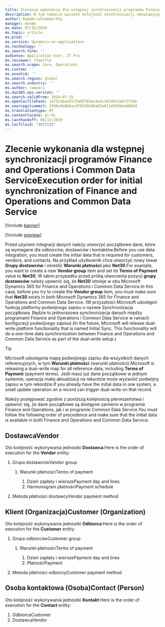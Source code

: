 ```yaml
---
title: Zlecenie wykonania dla wstępnej synchronizacji programów Finance and Operations i Common Data Service
description: W tym temacie opisano kolejność synchronizacji obowiązującą podczas tworzenia danych początkowych.
author: RamaKrishnamoorthy
manager: AnnBe
ms.date: 07/25/2019
ms.topic: article
ms.prod: ''
ms.service: dynamics-ax-applications
ms.technology: ''
ms.search.form: ''
audience: Application User, IT Pro
ms.reviewer: rhaertle
ms.search.scope: Core, Operations
ms.custom: ''
ms.assetid: ''
ms.search.region: global
ms.search.industry: ''
ms.author: ramasri
ms.dyn365.ops.version: ''
ms.search.validFrom: 2019-07-15
ms.openlocfilehash: 1473c3bad55734d5f83ee3e4c1654921b872f3bb
ms.sourcegitcommit: 3f05ede8b8acdf0550240a83a013e093b4ad043d
ms.translationtype: HT
ms.contentlocale: pl-PL
ms.lasthandoff: 08/13/2019
ms.locfileid: "1873135"
---
```

# <a name="execution-order-for-initial-synchronization-of-finance-and-operations-and-common-data-service"></a><span data-ttu-id="73327-103">Zlecenie wykonania dla wstępnej synchronizacji programów Finance and Operations i Common Data Service</span><span class="sxs-lookup"><span data-stu-id="73327-103">Execution order for initial synchronization of Finance and Operations and Common Data Service</span></span>

[!include [banner](../includes/banner.md)]

[!include [preview](../includes/preview-banner.md)]

<span data-ttu-id="73327-104">Przed użyciem integracji danych należy utworzyć początkowe dane, które są wymagane dla odbiorców, dostawców i kontaktów.</span><span class="sxs-lookup"><span data-stu-id="73327-104">Before you use data integration, you must create the initial data that is required for customers, vendors, and contacts.</span></span> <span data-ttu-id="73327-105">Na przykład użytkownik chce utworzyć nowy towar **Grupy dostawców** i określić **Warunki płatności** jako **Net30**.</span><span class="sxs-lookup"><span data-stu-id="73327-105">For example, you want to create a new **Vendor group** item and set its **Terms of Payment** value to **Net30**.</span></span> <span data-ttu-id="73327-106">W takim przypadku przed próbą utworzenia pozycji **grupy dostawców** należy upewnić się, że **Net30** istnieje w obu Microsoft Dynamics 365 for Finance and Operations i Common Data Service.</span><span class="sxs-lookup"><span data-stu-id="73327-106">In this case, before you try to create the **Vendor group** item, you must make sure that **Net30** exists in both Microsoft Dynamics 365 for Finance and Operations and Common Data Service.</span></span> <span data-ttu-id="73327-107">(W przyszłości Microsoft udostępni funkcję platformy podwójnego zapisu o nazwie Synchronizacja początkowa. Będzie to jednorazowa synchronizacja danych między programami Finance and Operations i Common Data Service w ramach konfiguracji podwójnego zapisu).</span><span class="sxs-lookup"><span data-stu-id="73327-107">(In the future, Microsoft will release dual-write platform functionality that is named Initial Sync. This functionality will do a one-time data synchronization between Finance and Operations and Common Data Service as part of the dual-write setup.)</span></span>

> [!TIP]
> <span data-ttu-id="73327-108">Microsoft udostępnia mapę podwójnego zapisu dla wszystkich danych referencyjnych, w tym **Warunki płatności** (warunki płatności).</span><span class="sxs-lookup"><span data-stu-id="73327-108">Microsoft is releasing a dual-write map for all reference data, including **Terms of Payment** (payment terms).</span></span> <span data-ttu-id="73327-109">Jeśli masz już dane początkowe w jednym systemie, operacja małej aktualizacji na rekordzie może wyzwolić podwójny zapisu w tym rekordzie.</span><span class="sxs-lookup"><span data-stu-id="73327-109">If you already have the initial data in one system, a small update operation on a record can trigger dual-write on that record.</span></span>

<span data-ttu-id="73327-110">Należy postępować zgodnie z poniższą kolejnością pierwszeństwa i upewnić się, że dane początkowe są dostępne zarówno w programie Finance and Operations, jak i w programie Common Data Service.</span><span class="sxs-lookup"><span data-stu-id="73327-110">You must follow the following order of precedence and make sure that the initial data is available in both Finance and Operations and Common Data Service.</span></span>

## <a name="vendor"></a><span data-ttu-id="73327-111">Dostawca</span><span class="sxs-lookup"><span data-stu-id="73327-111">Vendor</span></span>

<span data-ttu-id="73327-112">Oto kolejność wykonywania jednostki **Dostawca**:</span><span class="sxs-lookup"><span data-stu-id="73327-112">Here is the order of execution for the **Vendor** entity:</span></span>

1. <span data-ttu-id="73327-113">Grupa dostawców</span><span class="sxs-lookup"><span data-stu-id="73327-113">Vendor group</span></span>

    1. <span data-ttu-id="73327-114">Warunki płatności</span><span class="sxs-lookup"><span data-stu-id="73327-114">Terms of payment</span></span>

        1. <span data-ttu-id="73327-115">Dzień zapłaty i wiersze</span><span class="sxs-lookup"><span data-stu-id="73327-115">Payment day and lines</span></span>
        2. <span data-ttu-id="73327-116">Harmonogram płatności</span><span class="sxs-lookup"><span data-stu-id="73327-116">Payment schedule</span></span>

2. <span data-ttu-id="73327-117">Metoda płatności dostawcy</span><span class="sxs-lookup"><span data-stu-id="73327-117">Vendor payment method</span></span>

## <a name="customer-organization"></a><span data-ttu-id="73327-118">Klient (Organizacja)</span><span class="sxs-lookup"><span data-stu-id="73327-118">Customer (Organization)</span></span>

<span data-ttu-id="73327-119">Oto kolejność wykonywania jednostki **Odbiorca**:</span><span class="sxs-lookup"><span data-stu-id="73327-119">Here is the order of execution for the **Customer** entity:</span></span>

1. <span data-ttu-id="73327-120">Grupa odbiorców</span><span class="sxs-lookup"><span data-stu-id="73327-120">Customer group</span></span>

    1. <span data-ttu-id="73327-121">Warunki płatności</span><span class="sxs-lookup"><span data-stu-id="73327-121">Terms of payment</span></span>

        1. <span data-ttu-id="73327-122">Dzień zapłaty i wiersze</span><span class="sxs-lookup"><span data-stu-id="73327-122">Payment day and lines</span></span>
        2. <span data-ttu-id="73327-123">Płatność</span><span class="sxs-lookup"><span data-stu-id="73327-123">Payment</span></span> 

2. <span data-ttu-id="73327-124">Metoda płatności odbiorcy</span><span class="sxs-lookup"><span data-stu-id="73327-124">Customer payment method</span></span>

## <a name="contact-person"></a><span data-ttu-id="73327-125">Osoba kontaktowa (Osoba)</span><span class="sxs-lookup"><span data-stu-id="73327-125">Contact (Person)</span></span>

<span data-ttu-id="73327-126">Oto kolejność wykonywania jednostki **Kontakt**:</span><span class="sxs-lookup"><span data-stu-id="73327-126">Here is the order of execution for the **Contact** entity:</span></span>

1. <span data-ttu-id="73327-127">Odbiorca</span><span class="sxs-lookup"><span data-stu-id="73327-127">Customer</span></span>
2. <span data-ttu-id="73327-128">Dostawca</span><span class="sxs-lookup"><span data-stu-id="73327-128">Vendor</span></span>
